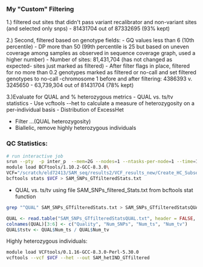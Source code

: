 ### My "Custom" Filtering
1.) filtered out sites that didn't pass variant recalibrator and non-variant sites (and selected only snps)
	- 81431704 out of 87332695 (93% kept)

2.) Second, filtered based on genotype fields:
	- GQ values less than 6 (10th percentile)
	- DP more than 50 (99th percentile is 25 but based on uneven coverage among samples as observed in sequence coverage graph, used a higher number)
	- Number of sites: 81,431,704 (has not changed as expected- sites just marked as filtered)
	- After filter flags in place, filtered for no more than 0.2 genotypes marked as filtered or no-call and set filtered genotypes to no-call
		-chromosome 1 before and after filtering: 4386393 v. 3245650
	- 63,739,304 out of 81431704 (78% kept)

3.)Evaluate for QUAL and % heterozygous metrics
	- QUAL vs. ts/tv statistics
	- Use vcftools --het to calculate a measure of heterozygosity on a per-individual basis
	- Distribution of ExcessHet
- Filter ...(QUAL heterozygosity)
- Biallelic, remove highly heterozygous individuals


### QC Statistics:
```bash
# run interactive job
srun --pty  -p inter_p  --mem=2G --nodes=1 --ntasks-per-node=1 --time=12:00:00 --job-name=qlogin /bin/bash -l # Job 727860
module load BCFtools/1.10.2-GCC-8.3.0\
VCF="/scratch/eld72413/SAM_seq/results2/VCF_results_new/Create_HC_Subset/New2/Filter2_122828/Sunflower_SAM_SNP_Calling_GenoFieldFiltered.vcf"
bcftools stats $VCF > SAM_SNPs_GTfilteredStats.txt
```

- QUAL vs. ts/tv
using file SAM_SNPs_filtered_Stats.txt from bcftools stat function
```bash
grep "^QUAL" SAM_SNPs_GTfilteredStats.txt > SAM_SNPs_GTfilteredStatsQUAL.txt
```

```R
QUAL <- read.table("SAM_SNPs_GTfilteredStatsQUAL.txt", header = FALSE, sep = "\t")
colnames(QUAL)[3:6] <- c("Quality", "Num_SNPs", "Num_ts", "Num_tv")
QUAL$tstv <- QUAL$Num_ts / QUAL$Num_tv
```

Highly heterozygous individuals:
```bash
module load VCFtools/0.1.16-GCC-8.3.0-Perl-5.30.0
vcftools --vcf $VCF --het --out SAM_hetIND_GTfiltered
```